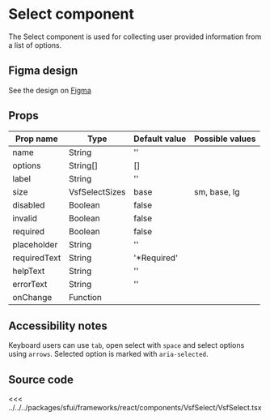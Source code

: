 # Select component

The Select component is used for collecting user provided information from a list of options.

## Figma design

See the design on [Figma](https://www.figma.com/file/CWOkbpne0tDpSenT4ZEUTQ/%F0%9F%9B%A0-SFUI-2.0-%7C-Development?node-id=11375%3A16313)



## Props

| Prop name    | Type            | Default value | Possible values                        |
| ------------ | --------        | ------------- | -------------------------------------- |
| name         | String          | ''            |                                        |
| options      | String[]        | []            |                                        |
| label        | String          | ''            |                                        |
| size         | VsfSelectSizes  | base          | sm, base, lg                           |
| disabled     | Boolean         | false         |                                        |
| invalid      | Boolean         | false         |                                        |
| required     | Boolean         | false         |                                        |
| placeholder  | String          | ''            |                                        |
| requiredText | String          | '*Required'   |                                        |
| helpText     | String          | ''            |                                        |
| errorText    | String          | ''            |                                        |
| onChange     | Function        |               |                                        |



## Accessibility notes

Keyboard users can use `tab`, open select with `space` and select options using `arrows`.
Selected option is marked with `aria-selected`.

## Source code



<<< ../../../packages/sfui/frameworks/react/components/VsfSelect/VsfSelect.tsx

